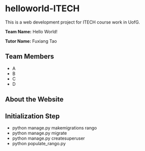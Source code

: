 # helloworld-ITECH
This is a web development project for ITECH course work in UofG.

**Team Name:** Hello World!

**Tutor Name:** Fuxiang Tao

## Team Members
- A
- B
- C
- D

## About the Website

## Initialization Step
- python manage.py makemigrations rango
- python manage.py migrate
- python manage.py createsuperuser
- python populate_rango.py
